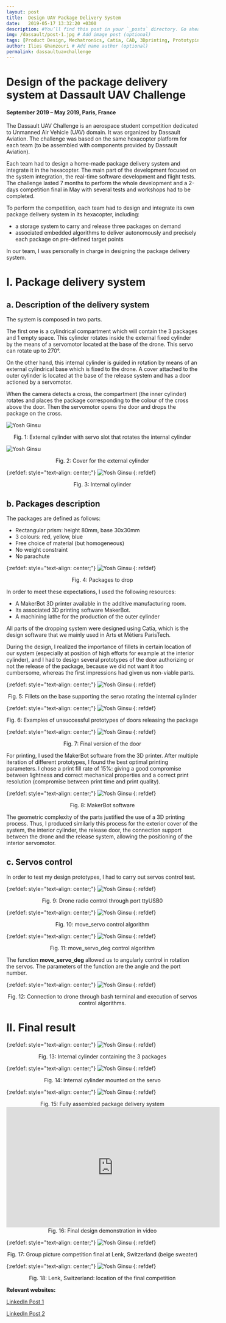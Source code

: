 ```yaml
---
layout: post
title:  Design UAV Package Delivery System 
date:   2019-05-17 13:32:20 +0300
description: #You’ll find this post in your `_posts` directory. Go ahead and edit it and re-build the site to see your changes. # Add post description (optional)
img: /dassault/post-1.jpg # Add image post (optional)
tags: [Product Design, Mechatronics, Catia, CAD, 3Dprinting, Prototyping, Python, Bash]
author: Ilies Ghanzouri # Add name author (optional)
permalink: dassaultuavchallenge
---
```


# Design of the package delivery system at Dassault UAV Challenge
#### September 2019 – May 2019, Paris, France

The Dassault UAV Challenge is an aerospace student competition dedicated to Unmanned Air Vehicle (UAV) domain. It was organized by Dassault Aviation. The challenge was based on the same hexacopter platform for each team (to be assembled with components provided by Dassault Aviation).

Each team had to design a home-made package delivery system and integrate it in the hexacopter. The main part of the development focused on the system integration, the real-time software development and flight tests. The challenge lasted 7 months to perform the whole development and a 2-days competition final in May with several tests and workshops had to be completed.

To perform the competition, each team had to design and integrate its own package delivery system in its hexacopter, including:
* a storage system to carry and release three packages on demand
* associated embedded algorithms to deliver autonomously and precisely each package on pre-defined target points

In our team, I was personally in charge in designing the package delivery system.

# I.	Package delivery system
## a.	Description of the delivery system

The system is composed in two parts.

The first one is a cylindrical compartment which will contain the 3 packages and 1 empty space. This cylinder rotates inside the external fixed cylinder by the means of a servomotor located at the base of the drone. This servo can rotate up to 270°.

On the other hand, this internal cylinder is guided in rotation by means of an external cylindrical base which is fixed to the drone. A cover attached to the outer cylinder is located at the base of the release system and has a door actioned by a servomotor.

When the camera detects a cross, the compartment (the inner cylinder) rotates and places the package corresponding to the colour of the cross above the door. Then the servomotor opens the door and drops the package on the cross.

![Yosh Ginsu]({{site.baseurl}}/assets/img/dassault/fig1.jpg)
<center> Fig. 1: External cylinder with servo slot that rotates the internal cylinder </center>

![Yosh Ginsu]({{site.baseurl}}/assets/img/dassault/fig2.jpg)
<center> Fig. 2: Cover for the external cylinder </center>

{:refdef: style="text-align: center;"}
![Yosh Ginsu]({{site.baseurl}}/assets/img/dassault/fig3.jpg)
{: refdef}
<center> Fig. 3: Internal cylinder </center>

## b.	Packages description

The packages are defined as follows:
*	Rectangular prism: height 80mm, base 30x30mm
*	3 colours: red, yellow, blue
*	Free choice of material (but homogeneous)
*	No weight constraint
*	No parachute

{:refdef: style="text-align: center;"}
![Yosh Ginsu]({{site.baseurl}}/assets/img/dassault/fig4.jpg)
{: refdef}
<center> Fig. 4: Packages to drop </center>

In order to meet these expectations, I used the following resources:
*	A MakerBot 3D printer available in the additive manufacturing room.
*	Its associated 3D printing software MakerBot.
*	A machining lathe for the production of the outer cylinder

All parts of the dropping system were designed using Catia, which is the design software that we mainly used in Arts et Métiers ParisTech.

During the design, I realized the importance of fillets in certain location of our system (especially at position of high efforts for example at the interior cylinder), and I had to design several prototypes of the door authorizing or not the release of the package, because we did not want it too cumbersome, whereas the first impressions had given us non-viable parts.

{:refdef: style="text-align: center;"}
![Yosh Ginsu]({{site.baseurl}}/assets/img/dassault/fig5.jpg)
{: refdef}
<center> Fig. 5: Fillets on the base supporting the servo rotating the internal cylinder </center>

{:refdef: style="text-align: center;"}
![Yosh Ginsu]({{site.baseurl}}/assets/img/dassault/fig6.jpg)
{: refdef}
<center> Fig. 6: Examples of unsuccessful prototypes of doors releasing the package </center>

{:refdef: style="text-align: center;"}
![Yosh Ginsu]({{site.baseurl}}/assets/img/dassault/fig7.jpg)
{: refdef}
<center> Fig. 7: Final version of the door </center>

For printing, I used the MakerBot software from the 3D printer. After multiple iteration of different prototypes, I found the best optimal printing parameters. I chose a print fill rate of 15%: giving a good compromise between lightness and correct mechanical properties and a correct print resolution (compromise between print time and print quality).

{:refdef: style="text-align: center;"}
![Yosh Ginsu]({{site.baseurl}}/assets/img/dassault/fig8.jpg)
{: refdef}
<center> Fig. 8: MakerBot software </center>

The geometric complexity of the parts justified the use of a 3D printing process. Thus, I produced similarly this process for the exterior cover of the system, the interior cylinder, the release door, the connection support between the drone and the release system, allowing the positioning of the interior servomotor.

## c. Servos control

In order to test my design prototypes, I had to carry out servos control test.



{:refdef: style="text-align: center;"}
![Yosh Ginsu]({{site.baseurl}}/assets/img/dassault/fig15.jpg)
{: refdef}
<center> Fig. 9: Drone radio control through port ttyUSB0 </center>

{:refdef: style="text-align: center;"}
![Yosh Ginsu]({{site.baseurl}}/assets/img/dassault/fig16.jpg)
{: refdef}
<center> Fig. 10: move_servo control algorithm </center>



{:refdef: style="text-align: center;"}
![Yosh Ginsu]({{site.baseurl}}/assets/img/dassault/fig17.jpg)
{: refdef}
<center> Fig. 11: move_servo_deg control algorithm </center>

The function **move_servo_deg**  allowed us to angularly control in rotation the servos. The parameters of the function are the angle and the port number.

{:refdef: style="text-align: center;"}
![Yosh Ginsu]({{site.baseurl}}/assets/img/dassault/fig18.jpg)
{: refdef}
<center> Fig. 12: Connection to drone through bash terminal and execution of servos control algorithms. </center>

# II.	Final result

{:refdef: style="text-align: center;"}
![Yosh Ginsu]({{site.baseurl}}/assets/img/dassault/fig9.jpg)
{: refdef}
<center> Fig. 13: Internal cylinder containing the 3 packages </center>

{:refdef: style="text-align: center;"}
![Yosh Ginsu]({{site.baseurl}}/assets/img/dassault/fig10.jpg)
{: refdef}
<center> Fig. 14: Internal cylinder mounted on the servo </center>

{:refdef: style="text-align: center;"}
![Yosh Ginsu]({{site.baseurl}}/assets/img/dassault/fig11.jpg)
{: refdef}
<center> Fig. 15: Fully assembled package delivery system </center>

<div style="text-align: center;"><iframe width="560" height="315" src="https://www.youtube.com/embed/LjffBHUffP4" frameborder="0" allow="accelerometer; autoplay; encrypted-media; gyroscope; picture-in-picture" allowfullscreen></iframe></div>
<center> Fig. 16: Final design demonstration in video </center>

{:refdef: style="text-align: center;"}
![Yosh Ginsu]({{site.baseurl}}/assets/img/dassault/fig13.jpg)
{: refdef}
<center> Fig. 17: Group picture competition final at Lenk, Switzerland (beige sweater) </center>

{:refdef: style="text-align: center;"}
![Yosh Ginsu]({{site.baseurl}}/assets/img/dassault/fig14.jpg)
{: refdef}
<center> Fig. 18: Lenk, Switzerland: location of the final competition </center>

**Relevant websites:**

[LinkedIn Post 1](https://www.linkedin.com/posts/ilies-ghanzouri_english-below-apr%C3%A8s-9-mois-de-travail-activity-6535130625349955584-4J3I/)

[LinkedIn Post 2](https://www.linkedin.com/posts/ezzt-el-fishawy_teamchallenge-projectmanagement-uav-ugcPost-6536982484238811137-143U/)
